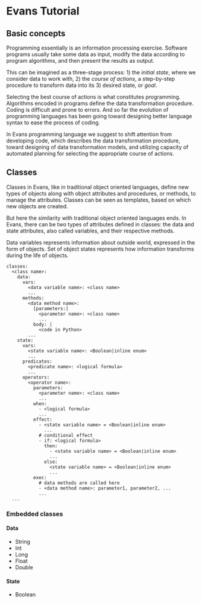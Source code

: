 # Evans Tutorial

## Basic concepts

Programming essentially is an information processing exercise. Software programs usually take some data as input, modify the data according to program algorithms, and then present the results as output.

This can be imagined as a three-stage process: 1) the _initial state_, where we consider data to work with, 2) the _course of actions_, a step-by-step procedure to transform data into its 3) desired state, or _goal_.

Selecting the best course of actions is what constitutes programming. Algorithms encoded in programs define the data transformation procedure. Coding is difficult and prone to errors. And so far the evolution of programming languages has been going toward designing better language syntax to ease the process of coding.

In Evans programming language we suggest to shift attention from developing code, which describes the data transformation procedure, toward designing of data transformation models, and utilizing capacity of automated planning for selecting the appropriate course of actions.

## Classes

Classes in Evans, like in traditional object oriented languages, define new types of objects along with object attributes and procedures, or methods, to manage the attributes. Classes can be seen as templates, based on which new objects are created.

But here the similarity with traditional object oriented languages ends. In Evans, there can be two types of attributes defined in classes: the data and state attributes, also called variables, and their respective methods.

Data variables represents information about outside world, expressed in the form of objects. Set of object states represents how information transforms during the life of objects.

```
classes:
  <class name>:
    data:
      vars:
        <data variable name>: <class name>
        ...
      methods:
        <data method name>:
          [parameters:]
            <parameter name>: <class name>
            ...
          body: |
            <code in Python>
        ...
    state:
      vars:
        <state variable name>: <Boolean|inline enum>
        ...
      predicates:
        <predicate name>: <logical formula>
        ...
      operators:
        <operator name>:
          parameters:
            <parameter name>: <class name>
            ...
          when:
            - <logical formula>
            ...
          effect:
            - <state variable name> = <Boolean|inline enum>
              ...
            # conditional effect
            - if: <logical formula>
              then:
                - <state variable name> = <Boolean|inline enum>
                ...
              else:
                <state variable name> = <Boolean|inline enum>
                ...
          exec:
            # data methods are called here
            - <data method name>: parameter1, parameter2, ...
            ...
  ...
```

### Embedded classes

#### Data
* String
* Int
* Long
* Float
* Double

#### State
* Boolean
